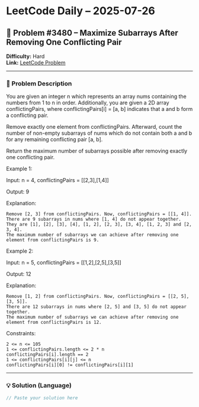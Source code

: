 # LeetCode Daily – 2025-07-26

## 🧠 Problem #3480 – **Maximize Subarrays After Removing One Conflicting Pair**
**Difficulty:** Hard  
**Link:** [LeetCode Problem](https://leetcode.com/problems/maximize-subarrays-after-removing-one-conflicting-pair)

---

### 📝 Problem Description

You are given an integer n which represents an array nums containing the numbers from 1 to n in order. Additionally, you are given a 2D array conflictingPairs, where conflictingPairs[i] = [a, b] indicates that a and b form a conflicting pair.

Remove exactly one element from conflictingPairs. Afterward, count the number of non-empty subarrays of nums which do not contain both a and b for any remaining conflicting pair [a, b].

Return the maximum number of subarrays possible after removing exactly one conflicting pair.

 
Example 1:


Input: n = 4, conflictingPairs = [[2,3],[1,4]]

Output: 9

Explanation:


	Remove [2, 3] from conflictingPairs. Now, conflictingPairs = [[1, 4]].
	There are 9 subarrays in nums where [1, 4] do not appear together. They are [1], [2], [3], [4], [1, 2], [2, 3], [3, 4], [1, 2, 3] and [2, 3, 4].
	The maximum number of subarrays we can achieve after removing one element from conflictingPairs is 9.



Example 2:


Input: n = 5, conflictingPairs = [[1,2],[2,5],[3,5]]

Output: 12

Explanation:


	Remove [1, 2] from conflictingPairs. Now, conflictingPairs = [[2, 5], [3, 5]].
	There are 12 subarrays in nums where [2, 5] and [3, 5] do not appear together.
	The maximum number of subarrays we can achieve after removing one element from conflictingPairs is 12.



 
Constraints:


	2 <= n <= 105
	1 <= conflictingPairs.length <= 2 * n
	conflictingPairs[i].length == 2
	1 <= conflictingPairs[i][j] <= n
	conflictingPairs[i][0] != conflictingPairs[i][1]

---

### 💡 Solution (Language)

```cpp
// Paste your solution here
